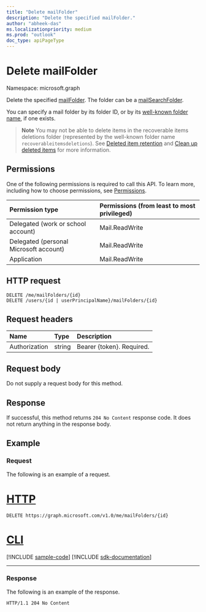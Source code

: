 ```yaml
---
title: "Delete mailFolder"
description: "Delete the specified mailFolder."
author: "abheek-das"
ms.localizationpriority: medium
ms.prod: "outlook"
doc_type: apiPageType
---
```


# Delete mailFolder

Namespace: microsoft.graph

Delete the specified [mailFolder](../resources/mailfolder.md). The folder can be a [mailSearchFolder](../resources/mailsearchfolder.md).

You can specify a mail folder by its folder ID, or by its [well-known folder name](../resources/mailfolder.md), if one exists.

>**Note** You may not be able to delete items in the recoverable items deletions folder (represented by the well-known folder name `recoverableitemsdeletions`). See [Deleted item retention](/exchange/policy-and-compliance/recoverable-items-folder/recoverable-items-folder#deleted-item-retention) and [Clean up deleted items](/exchange/policy-and-compliance/recoverable-items-folder/clean-up-deleted-items) for more information.

## Permissions
One of the following permissions is required to call this API. To learn more, including how to choose permissions, see [Permissions](/graph/permissions-reference).

|Permission type      | Permissions (from least to most privileged)              |
|:--------------------|:---------------------------------------------------------|
|Delegated (work or school account) | Mail.ReadWrite    |
|Delegated (personal Microsoft account) | Mail.ReadWrite    |
|Application | Mail.ReadWrite |

## HTTP request
<!-- { "blockType": "ignored" } -->
```http
DELETE /me/mailFolders/{id}
DELETE /users/{id | userPrincipalName}/mailFolders/{id}
```
## Request headers
| Name       | Type | Description|
|:---------------|:--------|:----------|
| Authorization  | string  | Bearer {token}. Required. |

## Request body
Do not supply a request body for this method.

## Response

If successful, this method returns `204 No Content` response code. It does not return anything in the response body.

## Example
### Request
The following is an example of a request.

# [HTTP](#tab/http)
<!-- {
  "blockType": "request",
  "name": "delete_mailfolder"
}-->
```http
DELETE https://graph.microsoft.com/v1.0/me/mailFolders/{id}
```

# [CLI](#tab/cli)
[!INCLUDE [sample-code](../includes/snippets/cli/delete-mailfolder-cli-snippets.md)]
[!INCLUDE [sdk-documentation](../includes/snippets/snippets-sdk-documentation-link.md)]

---

### Response
The following is an example of the response.
<!-- {
  "blockType": "response",
  "truncated": true
} -->
```http
HTTP/1.1 204 No Content
```

<!-- uuid: 8fcb5dbc-d5aa-4681-8e31-b001d5168d79
2015-10-25 14:57:30 UTC -->
<!-- {
  "type": "#page.annotation",
  "description": "Delete mailFolder",
  "keywords": "",
  "section": "documentation",
  "tocPath": "",
  "suppressions": [
  ]
}-->

